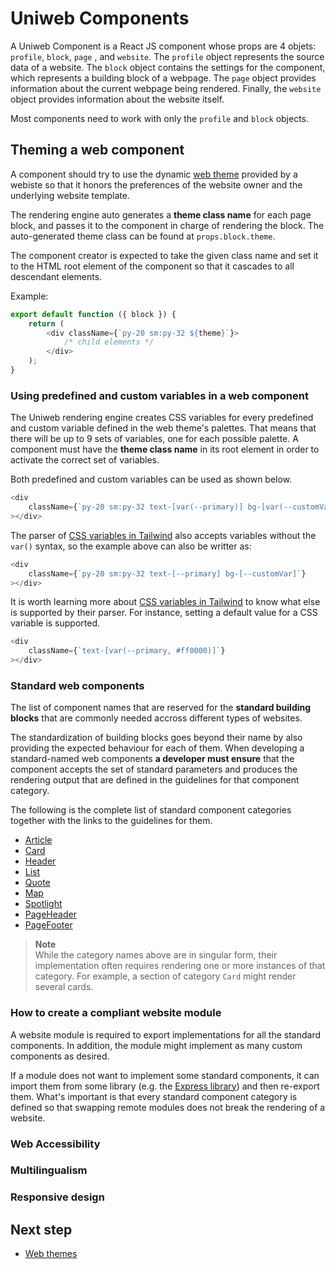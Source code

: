 # Uniweb Components

A Uniweb Component is a React JS component whose props are 4 objets: `profile`, `block`, `page` , and `website`. The `profile` object represents the source data of a website. The `block` object contains the settings for the component, which represents a building block of a webpage. The `page` object provides information about the current webpage being rendered. Finally, the `website` object provides information about the website itself. 

Most components need to work with only the `profile` and `block` objects. 

## Theming a web component

A component should try to use the dynamic [web theme](webtheme.md) provided by a webiste so that it honors the preferences of the website owner and the underlying website template.

The rendering engine auto generates a **theme class name** for each page block, and passes it to the component in charge of rendering the block. The auto-generated theme class can be found at `props.block.theme`. 

The component creator is expected to take the given class name and set it to the HTML root element of the component so that it cascades to all descendant elements. 

Example:

```Javascript
export default function ({ block }) {
    return (
        <div className={`py-20 sm:py-32 ${theme}`}>
            /* child elements */
        </div>
    );
}
```

### Using predefined and custom variables in a web component

The Uniweb rendering engine creates CSS variables for every predefined and custom variable defined in the web theme's palettes. That means that there will be up to 9 sets of variables, one for each possible palette. A component must have the **theme class name** in its root element in order to activate the correct set of variables.

Both predefined and custom variables can be used as shown below.

```javascript
<div
    className={`py-20 sm:py-32 text-[var(--primary)] bg-[var(--customVar)]`}
></div>
```

The parser of [CSS variables in Tailwind](https://tailwindcss.com/docs/adding-custom-styles#using-arbitrary-values) also accepts variables without the `var()` syntax, so the example above can also be writter as:

```javascript
<div
    className={`py-20 sm:py-32 text-[--primary] bg-[--customVar]`}
></div>
```

It is worth learning more about [CSS variables in Tailwind](https://tailwindcss.com/docs/adding-custom-styles#using-arbitrary-values) to know what else is supported by their parser. For instance, setting a default value for a CSS variable is  supported.

```javascript
<div
    className={`text-[var(--primary, #ff0000)]`}
></div>
```

### Standard web components

The list of component names that are reserved for the **standard building blocks** that are commonly needed accross different types of websites.

The standardization of building blocks goes beyond their name by also providing the expected behaviour for each of them. When developing a standard-named web components **a developer must ensure** that the component accepts the set of standard parameters and produces the rendering output that are defined in the guidelines for that component category. 

The following is the complete list of standard component categories together with the links to the guidelines for them.

- [Article](category/Article.md)
- [Card](category/Card.md)
- [Header](category/Header.md)
- [List](category/List.md)
- [Quote](category/Quote.md)
- [Map](category/Map.md)
- [Spotlight](category/Spotlight.md)
- [PageHeader](category/PageHeader.md)
- [PageFooter](category/PageFooter.md)

> **Note** <br>
> While the category names above are in singular form, their implementation often requires rendering one or more instances of that category. For example, a section of category `Card` might render several cards.

### How to create a compliant website module

A website module is required to export implementations for all the standard components. In addition, the module might implement as many custom components as desired.

If a module does not want to implement some standard components, it can import them from some library (e.g. the [Express library](https://github.com/uniwebcms/express)) and then re-export them. What's important is that every standard component category is defined so that swapping remote modules does not break the rendering of a website.

### Web Accessibility

### Multilingualism

### Responsive design

## Next step

- [Web themes](webthemes.md)
